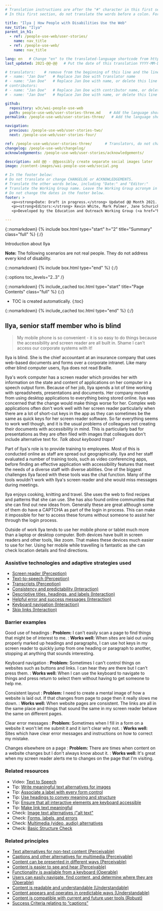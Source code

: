 ```yaml
---
# Translation instructions are after the "#" character in this first section. They are comments that do not show up in the web page. You do not need to translate the instructions after #.
# In this first section, do not translate the words before a colon. For example, do not translate "title:". Do translate the text after "title:".

title: "Ilya | How People with Disabilities Use the Web"
nav_title: "Ilya"
parent_in_h1:
  - ref: /people-use-web/user-stories/
    name: nav_title
  - ref: /people-use-web/
    name: nav_title

lang: en   # Change "en" to the translated-language shortcode from https://www.iana.org/assignments/language-subtag-registry/language-subtag-registry
last_updated: 2021-@@-@@   # Put the date of this translation YYYY-MM-DD (with month in the middle)

# translators:    # remove from the beginning of this line and the lines below: "# " (the hash sign and the space)
# - name: "Jan Doe"   # Replace Jan Doe with translator name
# - name: "Jan Doe"   # Replace Jan Doe with name, or delete this line if not multiple translators
# contributors:
# - name: "Jan Doe"   # Replace Jan Doe with contributor name, or delete this line if none
# - name: "Jan Doe"   # Replace Jan Doe with name, or delete this line if not multiple contributors

github:
  repository: w3c/wai-people-use-web
  path: people-use-web/user-stories-three.md    # Add the language shortcode to the middle of the filename, for example: people-use-web/user-stories-three.fr.md
permalink: /people-use-web/user-stories-three/   # Add the language shortcode to the end, with no slash at end, for example: /people-use-web/user-stories-three/fr

navigation:
  previous: /people-use-web/user-stories-two/
  next: /people-use-web/user-stories-four/

ref: /people-use-web/user-stories-three/      # Translators, do not change this
changelog: /people-use-web/changelog/
acknowledgements: /people-use-web/user-stories/acknowledgements/

description: add @@ - @@possibly create separate social images later
image: /content-images/wai-people-use-web/social.png

# In the footer below:
# Do not translate or change CHANGELOG or ACKNOWLEDGEMENTS.
# Translate the other words below, including "Date:" and "Editor:"
# Translate the Working Group name. Leave the Working Group acronym in English.
# Do not change the dates in the footer below.
footer: >
   <p><strong>Date: Draft in progress.</strong> Updated @@ Month 2021. First published Month 20@@. CHANGELOG.</p>
   <p><strong>Editors:</strong> Kevin White, Mark Palmer, Jane Schurick, and <a href="https://www.w3.org/People/shadi/">Shadi Abou_Zahra</a>.  <strong>Contributors:</strong> @@name, @@name, and <a href="https://www.w3.org/groups/wg/eowg/participants">participants of EOWG</a>. ACKNOWLEDGEMENTS lists past editors and additional contributors.</p>
   <p>Developed by the Education and Outreach Working Group (<a href="http://www.w3.org/WAI/EO/">EOWG</a>). Previously developed with the <a href="https://www.w3.org/WAI/EO/2008/wai-age-tf">WAI-AGE Task Force</a>, with support of the <a href="https://www.w3.org/WAI/WAI-AGE/">WAI-AGE Project</a>.</p>

---
```


{::nomarkdown}
{% include box.html type="start" h="2" title="Summary" class="full" %}
{:/}

Introduction about Ilya

**Note:** The following scenarios are not real people. They do not address every kind of disability.

{::nomarkdown}
{% include box.html type="end" %}
{:/}


{::options toc_levels="2..3" /}

{::nomarkdown}
{% include_cached toc.html type="start" title="Page Contents" class="full" %}
{:/}

-   TOC is created automatically.
{:toc}

{::nomarkdown}
{% include_cached toc.html type="end" %}
{:/}

## Ilya, senior staff member who is blind

> My mobile phone is so convenient - it is so easy to do things because the accessibility and screen reader are all built in. Shame I can't access our corporate systems with it!

Ilya is blind. She is the chief accountant at an insurance company that uses web-based documents and forms over a corporate intranet. Like many other blind computer users, Ilya does not read Braille.

Ilya's work computer has a screen reader which provides her with information on the state and content of applications on her computer in a speech output form. Because of her job, Ilya spends a lot of time working with spreadsheets, presentations and documents. Her company moved from using desktop applications to everything being stored online. Ilya was concerned that the change would make things worse for her. Complex web applications often don't work well with her screen reader particularly when there are a lot of short-cut keys in the app as they can sometimes be the same as quick keys for her screen reader software. So far everything seems to work well though, and it is the usual problems of colleagues not creating their documents with accessibility in mind. This is particularly bad for presentations as they are often filed with images that colleagues don't include alternative text for. _Talk about keyboard traps?_

Part of Ilya's role is to provide training to employees. Most of this is conducted online as staff are spread out geographically. Ilya and her staff evaluated a number of training tools, such as video conferencing apps, before finding an effective application with accessibility features that meet the needs of a diverse staff with diverse abilities. One of the biggest challenges Ilya faced with these tools was the chat function. Many of the tools wouldn't work with Ilya's screen reader and she would miss messages during meetings.

Ilya enjoys cooking, knitting and travel. She uses the web to find recipes and patterns that she can use. She has also found online communities that she can find out new ideas from. Generally these are great although some of them do have a CAPTCHA as part of the login in process. This can make it impossible for her to access these forums without someone to assist her through the login process.

Outside of work Ilya tends to use her mobile phone or tablet much more than a laptop or desktop computer. Both devices have built in screen readers and other tools, like zoom. That makes these devices much easier to use for her. Using her mobile while travelling is fantastic as she can check location details and find directions.

### Assistive technologies and adaptive strategies used

* [Screen reader (Perception)](https://www.w3.org/WAI/people-use-web/tools-techniques/#perception)
* [Text-to-speech (Perception)](https://www.w3.org/WAI/people-use-web/tools-techniques/#perception)
* [Transcripts (Perception)](https://www.w3.org/WAI/people-use-web/tools-techniques/#perception)
* [Consistency and predictability (Interaction)](https://www.w3.org/WAI/people-use-web/tools-techniques/#interaction)
* [Descriptive titles, headings, and labels (Interaction)](https://www.w3.org/WAI/people-use-web/tools-techniques/#interaction)
* [Helpful error and success messages (Interaction)](https://www.w3.org/WAI/people-use-web/tools-techniques/#interaction)
* [Keyboard navigation (Interaction)](https://www.w3.org/WAI/people-use-web/tools-techniques/#interaction)
* [Skip links (Interaction)](https://www.w3.org/WAI/people-use-web/tools-techniques/#interaction)

### Barrier examples

Good use of headings
: **Problem:** I can't easily scan a page to find things that might be of interest to me.
: **Works well:** When sites are laid out using properly marked up headings and paragraphs, I can use hot keys in my screen reader to quickly jump from one heading or paragraph to another, stopping at anything that sounds interesting.

Keyboard navigation
: **Problem:** Sometimes I can't control things on websites such as buttons and links. I can hear they are there but I can't press them.
: **Works well:** When I can use the keyboard to navigate to things and press return to select them without having to get someone to help me.

Consistent layout
: **Problem:** I need to create a mental image of how a website is laid out. If that changes from page to page then it really slows me down.
: **Works well:** When website pages are consistent. The links are all in the same place and things that sound the same in my screen reader behave the same on different pages.

Clear error messages
: **Problem:** Sometimes when I fill in a form on a website it won't let me submit it and it isn't clear why not.
: **Works well:** Sites which have clear error messages and instructions on how to correct my mistake.

Changes elsewhere on a page
: **Problem:** There are times when content on a website changes but I don't always know about it.
: **Works well:** It's great when my screen reader alerts me to changes on the page that I'm visiting.

### Related resources

* Video: [Text to Speech](https://www.w3.org/WAI/perspective-videos/speech/)
* Tip: [Write meaningful text alternatives for images](https://www.w3.org/WAI/tips/writing/#write-meaningful-text-alternatives-for-images)
* Tip: [Associate a label with every form control](https://www.w3.org/WAI/tips/developing/#associate-a-label-with-every-form-control)
* Tip: [Use headings to convey meaning and structure](https://www.w3.org/WAI/tips/writing/#use-headings-to-convey-meaning-and-structure)
* Tip: [Ensure that all interactive elements are keyboard accessible](https://www.w3.org/WAI/tips/developing/#ensure-that-all-interactive-elements-are-keyboard-accessible)
* Tip: [Make link text meaningful](https://www.w3.org/WAI/tips/writing/#make-link-text-meaningful)
* Check: [Image text alternatives ("alt text"](https://www.w3.org/WAI/test-evaluate/preliminary/#images)
* Check: [Forms, labels, and errors](https://www.w3.org/WAI/test-evaluate/preliminary/#forms)
* Check: [Multimedia (video, audio) alternatives](https://www.w3.org/WAI/test-evaluate/preliminary/#media)
* Check: [Basic Structure Check](https://www.w3.org/WAI/test-evaluate/preliminary/#structure)

### Related principles

* [Text alternatives for non-text content (Perceivable)](https://www.w3.org/WAI/fundamentals/accessibility-principles/#alternatives)
* [Captions and other alternatives for multimedia (Perceivable)](https://www.w3.org/WAI/fundamentals/accessibility-principles/#captions)
* [Content can be presented in different ways (Perceivable)](https://www.w3.org/WAI/fundamentals/accessibility-principles/#adaptable)
* [Content is easier to see and hear (Perceivable)](https://www.w3.org/WAI/fundamentals/accessibility-principles/#distinguishable)
* [Functionality is available from a keyboard (Operable)](https://www.w3.org/WAI/fundamentals/accessibility-principles/#keyboard)
* [Users can easily navigate, find content, and determine where they are (Operable)](https://www.w3.org/WAI/fundamentals/accessibility-principles/#navigable)
* [Content is readable and understandable (Understandable)](https://www.w3.org/WAI/fundamentals/accessibility-principles/#readable)
* [Content appears and operates in predictable ways (Understandable)](https://www.w3.org/WAI/fundamentals/accessibility-principles/#predictable)
* [Content is compatible with current and future user tools (Robust)](https://www.w3.org/WAI/fundamentals/accessibility-principles/#compatible)
* [Success Criteria relating to “captions”](https://www.w3.org/WAI/WCAG21/quickref/?tags=captions)